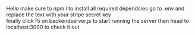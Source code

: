 Hello make sure to npm i to install all required dependcies 
go to .env and replace the text with your stripe secret key  
finally click f5 on backendserver.js to start running the server
then head to localhost:3000 to check it out
